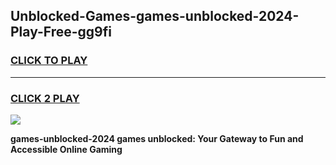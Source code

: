 
## Unblocked-Games-games-unblocked-2024-Play-Free-gg9fi
<h3>
<a href="https://premium76.site?title=games-unblocked-2024&ref=09A">CLICK TO PLAY</a></h3>
<hr>

<h3>
<a href="https://premium76.site?title=games-unblocked-2024&ref=09A">CLICK 2 PLAY</a>
  
</h3>

<a href="https://premium76.site?title=games-unblocked-2024&ref=09A"><img src="https://clearcache.store/games.png"></a>


**games-unblocked-2024 games unblocked: Your Gateway to Fun and Accessible Online Gaming**
